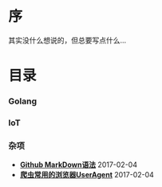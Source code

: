 序
===
其实没什么想说的，但总要写点什么...

目录
====

### Golang


### IoT


### 杂项
* **[Github MarkDown语法](http://www.yupae.cn/content/markdown)** 2017-02-04
* **[爬虫常用的浏览器UserAgent](http://www.yupae.cn/content/useragent)** 2017-02-04

